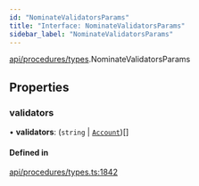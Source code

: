 ```yaml
---
id: "NominateValidatorsParams"
title: "Interface: NominateValidatorsParams"
sidebar_label: "NominateValidatorsParams"
---
```


[api/procedures/types](../../../../../modules/API/Procedures/Types/Types.md).NominateValidatorsParams

## Properties

### validators

• **validators**: (`string` \| [`Account`](../../../../../classes/API/Entities/Account/Account.md))[]

#### Defined in

[api/procedures/types.ts:1842](https://github.com/PolymeshAssociation/polymesh-sdk/blob/49a0066c3/src/api/procedures/types.ts#L1842)
